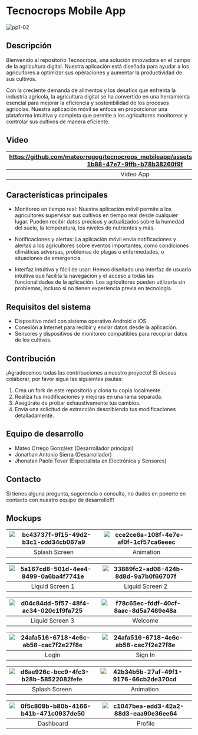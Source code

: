 # Tecnocrops Mobile App

![pp1-02](https://github.com/mateorregog/tecnocrops_mobileapp/assets/87208231/7c3527b6-a22e-40cf-a5a4-52f4a9ae72ca)


## Descripción
Bienvenido al repositorio Tecnocrops, una solución innovadora en el campo de la agricultura digital. Nuestra aplicación está diseñada para ayudar a los agricultores a optimizar sus operaciones y aumentar la productividad de sus cultivos.

Con la creciente demanda de alimentos y los desafíos que enfrenta la industria agrícola, la agricultura digital se ha convertido en una herramienta esencial para mejorar la eficiencia y sostenibilidad de los procesos agrícolas. Nuestra aplicación móvil se enfoca en proporcionar una plataforma intuitiva y completa que permite a los agricultores monitorear y controlar sus cultivos de manera eficiente.

## Video 

| https://github.com/mateorregog/tecnocrops_mobileapp/assets/87208231/49453ba2-1b88-47e7-9ffb-b78b38260f9f | 
|:------------------------------:|
|        Video App       |       




## Características principales
- Monitoreo en tiempo real: Nuestra aplicación móvil permite a los agricultores supervisar sus cultivos en tiempo real desde cualquier lugar. Pueden recibir datos precisos y actualizados sobre la humedad del suelo, la temperatura, los niveles de nutrientes y más.

- Notificaciones y alertas: La aplicación móvil envía notificaciones y alertas a los agricultores sobre eventos importantes, como condiciones climáticas adversas, problemas de plagas o enfermedades, o situaciones de emergencia.

- Interfaz intuitiva y fácil de usar: Hemos diseñado una interfaz de usuario intuitiva que facilita la navegación y el acceso a todas las funcionalidades de la aplicación. Los agricultores pueden utilizarla sin problemas, incluso si no tienen experiencia previa en tecnología.

## Requisitos del sistema
- Dispositivo móvil con sistema operativo Android o iOS.
- Conexión a Internet para recibir y enviar datos desde la aplicación.
- Sensores y dispositivos de monitoreo compatibles para recopilar datos de los cultivos.

## Contribución
¡Agradecemos todas las contribuciones a nuestro proyecto! Si deseas colaborar, por favor sigue las siguientes pautas:
1. Crea un fork de este repositorio y clona tu copia localmente.
2. Realiza tus modificaciones y mejoras en una rama separada.
3. Asegúrate de probar exhaustivamente tus cambios.
4. Envía una solicitud de extracción describiendo tus modificaciones detalladamente.

## Equipo de desarrollo
- Mateo Orrego González (Desarrollador principal)
- Jonathan Antonio Sierra (Desarrollador)
- Jhonatan Paolo Tovar (Especialista en Electrónica y Sensores)


## Contacto
Si tienes alguna pregunta, sugerencia o consulta, no dudes en ponerte en contacto con nuestro equipo de desarrollo!!!

## Mockups
| ![bc43737f-9f15-49d2-b3c1-cdd34cb067a9](https://github.com/mateorregog/tecnocrops_mobileapp/assets/87208231/53771267-decc-4146-9b96-711848f76a4e) | ![cce2ce6a-108f-4e7e-af0f-1cf57ca6eeec](https://github.com/mateorregog/tecnocrops_mobileapp/assets/87208231/8b46450c-9b78-4b6e-909b-b3d81a9b7c2e) |
|:------------------------------:|:------------------------------:|
|         Splash Screen        |         Animation        |


| ![5a167cd8-501d-4ee4-8499-0a6ba4f7741e](https://github.com/mateorregog/tecnocrops_mobileapp/assets/87208231/720d2728-fa46-4a6b-b257-b173cd0b0350) | ![33889fc2-ad08-424b-8d8d-9a7b0f66707f](https://github.com/mateorregog/tecnocrops_mobileapp/assets/87208231/b8351a85-b950-4af3-a6fc-2d6441df1eb4)|
|:------------------------------:|:------------------------------:|
|         Liquid Screen 1     |         Liquid Screen 2        |

|  ![d04c84dd-5f57-48f4-ac34-020c1f9fa725](https://github.com/mateorregog/tecnocrops_mobileapp/assets/87208231/d0e0bc8a-3012-4576-8644-d542f789fecc)| ![f78c65ec-fddf-40cf-8aac-8d5a7489e48a](https://github.com/mateorregog/tecnocrops_mobileapp/assets/87208231/17294679-7395-4a31-bada-c59bc099a5f1) |
|:------------------------------:|:------------------------------:|
|         Liquid Screen 3       |         Welcome      |


|  ![24afa516-6718-4e6c-ab58-cac7f2e27f8e](https://github.com/mateorregog/tecnocrops_mobileapp/assets/87208231/83e6404f-d721-4b8b-b036-e2ddeebf0c85)| ![24afa516-6718-4e6c-ab58-cac7f2e27f8e](https://github.com/mateorregog/tecnocrops_mobileapp/assets/87208231/03c633b0-bdf5-4fe3-a82e-02e4bbce1917)|
|:------------------------------:|:------------------------------:|
|        Login        |          Sign In       |


| ![d6ae926c-bcc9-4fc3-b28b-58522082fefe](https://github.com/mateorregog/tecnocrops_mobileapp/assets/87208231/8a7dbc0e-93bd-4965-9b1d-22041cd4d761) | ![42b34b5b-27af-49f1-9176-66cb2de370cd](https://github.com/mateorregog/tecnocrops_mobileapp/assets/87208231/06ea3343-ed39-4b3f-af66-9006b7709bb4)|
|:------------------------------:|:------------------------------:|
|         Splash Screen        |         Animation        |


| ![0f5c809b-b80b-4166-b41b-471c0937de50](https://github.com/mateorregog/tecnocrops_mobileapp/assets/87208231/3f13ae7c-e8da-455c-8929-f773ad5ff128) | ![c1047bea-edd3-42a2-88d3-eaa90e36ee64](https://github.com/mateorregog/tecnocrops_mobileapp/assets/87208231/638a82d5-2d86-4844-ba69-84c77a9f7e14)|
|:------------------------------:|:------------------------------:|
|        Dashboard       |        Profile      |










